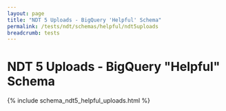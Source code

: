 ```yaml
---
layout: page
title: "NDT 5 Uploads - BigQuery 'Helpful' Schema"
permalink: /tests/ndt/schemas/helpful/ndt5uploads
breadcrumb: tests
---
```


# NDT 5 Uploads - BigQuery "Helpful" Schema

{% include schema_ndt5_helpful_uploads.html %}
